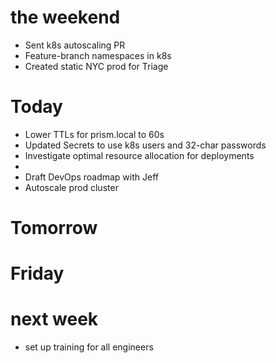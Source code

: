 # the weekend

 - Sent k8s autoscaling PR
 - Feature-branch namespaces in k8s
 - Created static NYC prod for Triage

# Today

- Lower TTLs for prism.local to 60s
- Updated Secrets to use k8s users and 32-char passwords
- Investigate optimal resource allocation for deployments
-
- Draft DevOps roadmap with Jeff
- Autoscale prod cluster

# Tomorrow

# Friday

# next week
- set up training for all engineers
